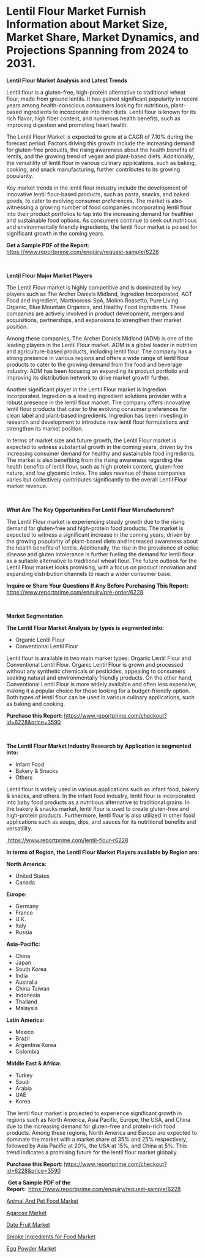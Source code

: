 <p><h1>Lentil Flour Market Furnish Information about Market Size, Market Share, Market Dynamics, and Projections Spanning from 2024 to 2031.</h1></p><p><strong>Lentil Flour Market Analysis and Latest Trends</strong></p>
<p><p>Lentil flour is a gluten-free, high-protein alternative to traditional wheat flour, made from ground lentils. It has gained significant popularity in recent years among health-conscious consumers looking for nutritious, plant-based ingredients to incorporate into their diets. Lentil flour is known for its rich flavor, high fiber content, and numerous health benefits, such as improving digestion and promoting heart health.</p><p>The Lentil Flour Market is expected to grow at a CAGR of 7.10% during the forecast period. Factors driving this growth include the increasing demand for gluten-free products, the rising awareness about the health benefits of lentils, and the growing trend of vegan and plant-based diets. Additionally, the versatility of lentil flour in various culinary applications, such as baking, cooking, and snack manufacturing, further contributes to its growing popularity.</p><p>Key market trends in the lentil flour industry include the development of innovative lentil flour-based products, such as pasta, snacks, and baked goods, to cater to evolving consumer preferences. The market is also witnessing a growing number of food companies incorporating lentil flour into their product portfolios to tap into the increasing demand for healthier and sustainable food options. As consumers continue to seek out nutritious and environmentally friendly ingredients, the lentil flour market is poised for significant growth in the coming years.</p></p>
<p><strong>Get a Sample PDF of the Report:&nbsp;</strong> <a href="https://www.reportprime.com/enquiry/request-sample/6228">https://www.reportprime.com/enquiry/request-sample/6228</a></p>
<p>&nbsp;</p>
<p><strong>Lentil Flour Major Market Players</strong></p>
<p><p>The Lentil Flour market is highly competitive and is dominated by key players such as The Archer Daniels Midland, Ingredion Incorporated, AGT Food and Ingredient, Martinorossi SpA, Molino Rossetto, Pure Living Organic, Blue Mountain Organics, and Healthy Food Ingredients. These companies are actively involved in product development, mergers and acquisitions, partnerships, and expansions to strengthen their market position.</p><p>Among these companies, The Archer Daniels Midland (ADM) is one of the leading players in the Lentil Flour market. ADM is a global leader in nutrition and agriculture-based products, including lentil flour. The company has a strong presence in various regions and offers a wide range of lentil flour products to cater to the growing demand from the food and beverage industry. ADM has been focusing on expanding its product portfolio and improving its distribution network to drive market growth further.</p><p>Another significant player in the Lentil Flour market is Ingredion Incorporated. Ingredion is a leading ingredient solutions provider with a robust presence in the lentil flour market. The company offers innovative lentil flour products that cater to the evolving consumer preferences for clean label and plant-based ingredients. Ingredion has been investing in research and development to introduce new lentil flour formulations and strengthen its market position.</p><p>In terms of market size and future growth, the Lentil Flour market is expected to witness substantial growth in the coming years, driven by the increasing consumer demand for healthy and sustainable food ingredients. The market is also benefiting from the rising awareness regarding the health benefits of lentil flour, such as high protein content, gluten-free nature, and low glycemic index. The sales revenue of these companies varies but collectively contributes significantly to the overall Lentil Flour market revenue.</p></p>
<p>&nbsp;</p>
<p><strong>What Are The Key Opportunities For Lentil Flour Manufacturers?</strong></p>
<p><p>The Lentil Flour market is experiencing steady growth due to the rising demand for gluten-free and high-protein food products. The market is expected to witness a significant increase in the coming years, driven by the growing popularity of plant-based diets and increased awareness about the health benefits of lentils. Additionally, the rise in the prevalence of celiac disease and gluten intolerance is further fueling the demand for lentil flour as a suitable alternative to traditional wheat flour. The future outlook for the Lentil Flour market looks promising, with a focus on product innovation and expanding distribution channels to reach a wider consumer base.</p></p>
<p><strong>Inquire or Share Your Questions If Any Before Purchasing This Report:</strong> <a href="https://www.reportprime.com/enquiry/pre-order/6228">https://www.reportprime.com/enquiry/pre-order/6228</a></p>
<p>&nbsp;</p>
<p><strong>Market Segmentation</strong></p>
<p><strong>The Lentil Flour Market Analysis by types is segmented into:</strong></p>
<p><ul><li>Organic Lentil Flour</li><li>Conventional Lentil Flour</li></ul></p>
<p><p>Lentil flour is available in two main market types: Organic Lentil Flour and Conventional Lentil Flour. Organic Lentil Flour is grown and processed without any synthetic chemicals or pesticides, appealing to consumers seeking natural and environmentally friendly products. On the other hand, Conventional Lentil Flour is more widely available and often less expensive, making it a popular choice for those looking for a budget-friendly option. Both types of lentil flour can be used in various culinary applications, such as baking and cooking.</p></p>
<p><strong>Purchase this Report:&nbsp;</strong><a href="https://www.reportprime.com/checkout?id=6228&price=3590">https://www.reportprime.com/checkout?id=6228&price=3590</a></p>
<p>&nbsp;</p>
<p><strong>The Lentil Flour Market Industry Research by Application is segmented into:</strong></p>
<p><ul><li>Infant Food</li><li>Bakery & Snacks</li><li>Others</li></ul></p>
<p><p>Lentil flour is widely used in various applications such as infant food, bakery & snacks, and others. In the infant food industry, lentil flour is incorporated into baby food products as a nutritious alternative to traditional grains. In the bakery & snacks market, lentil flour is used to create gluten-free and high-protein products. Furthermore, lentil flour is also utilized in other food applications such as soups, dips, and sauces for its nutritional benefits and versatility.</p></p>
<p><a href="https://www.reportprime.com/lentil-flour-r6228">&nbsp;https://www.reportprime.com/lentil-flour-r6228</a></p>
<p><strong>In terms of Region, the Lentil Flour Market Players available by Region are:</strong></p>
<p>
    <p> <strong> North America: </strong>
        <ul>
            <li>United States</li>
            <li>Canada</li>
        </ul>
        </p> 
    <p> <strong> Europe: </strong>
        <ul>
            <li>Germany</li>
            <li>France</li>
            <li>U.K.</li>
            <li>Italy</li>
            <li>Russia</li>
        </ul>
        </p> 
    <p> <strong> Asia-Pacific: </strong>
        <ul>
            <li>China</li>
            <li>Japan</li>
            <li>South Korea</li>
            <li>India</li>
            <li>Australia</li>
            <li>China Taiwan</li>
            <li>Indonesia</li>
            <li>Thailand</li>
            <li>Malaysia</li>
        </ul>
        </p> 
    <p> <strong> Latin America: </strong>
        <ul>
            <li>Mexico</li>
            <li>Brazil</li>
            <li>Argentina Korea</li>
            <li>Colombia</li>
        </ul>
        </p> 
    <p> <strong> Middle East & Africa: </strong>
        <ul>
            <li>Turkey</li>
            <li>Saudi</li>
            <li>Arabia</li>
            <li>UAE</li>
            <li>Korea</li>
        </ul>
    </p>
    </p>
<p><p>The lentil flour market is projected to experience significant growth in regions such as North America, Asia Pacific, Europe, the USA, and China due to the increasing demand for gluten-free and protein-rich food products. Among these regions, North America and Europe are expected to dominate the market with a market share of 35% and 25% respectively, followed by Asia Pacific at 20%, the USA at 15%, and China at 5%. This trend indicates a promising future for the lentil flour market globally.</p></p>
<p><strong>Purchase this Report: </strong><a href="https://www.reportprime.com/checkout?id=6228&price=3590">https://www.reportprime.com/checkout?id=6228&price=3590</a></p>
<p>&nbsp;<strong>Get a Sample PDF of the Report:&nbsp;&nbsp;</strong><a href="https://www.reportprime.com/enquiry/request-sample/6228">https://www.reportprime.com/enquiry/request-sample/6228</a></p>
<p><strong></strong></p>
<p><p><a href="https://github.com/SheilaBruen2023/Market-Research-Report-List-2/blob/main/animal-and-pet-food-market.md">Animal And Pet Food Market</a></p><p><a href="https://github.com/HenrietteMills1/Market-Research-Report-List-2/blob/main/agarose-market.md">Agarose Market</a></p><p><a href="https://github.com/alexxisgm/Market-Research-Report-List-2/blob/main/date-fruit-market.md">Date Fruit Market</a></p><p><a href="https://github.com/marthawweekle/Market-Research-Report-List-2/blob/main/smoke-ingredients-for-food-market.md">Smoke Ingredients for Food Market</a></p><p><a href="https://github.com/markusgodoy/Market-Research-Report-List-5/blob/main/egg-powder-market.md">Egg Powder Market</a></p></p>